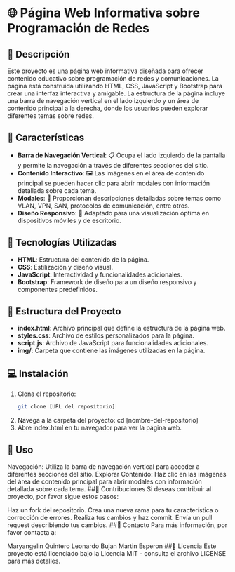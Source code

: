 # 🌐 Página Web Informativa sobre Programación de Redes

## 📖 Descripción

Este proyecto es una página web informativa diseñada para ofrecer contenido educativo sobre programación de redes y comunicaciones. La página está construida utilizando HTML, CSS, JavaScript y Bootstrap para crear una interfaz interactiva y amigable. La estructura de la página incluye una barra de navegación vertical en el lado izquierdo y un área de contenido principal a la derecha, donde los usuarios pueden explorar diferentes temas sobre redes.

## 🚀 Características

- **Barra de Navegación Vertical**: 📋 Ocupa el lado izquierdo de la pantalla y permite la navegación a través de diferentes secciones del sitio.
- **Contenido Interactivo**: 🖼️ Las imágenes en el área de contenido principal se pueden hacer clic para abrir modales con información detallada sobre cada tema.
- **Modales**: 💬 Proporcionan descripciones detalladas sobre temas como VLAN, VPN, SAN, protocolos de comunicación, entre otros.
- **Diseño Responsivo**: 📱 Adaptado para una visualización óptima en dispositivos móviles y de escritorio.

## 🔧 Tecnologías Utilizadas

- **HTML**: Estructura del contenido de la página.
- **CSS**: Estilización y diseño visual.
- **JavaScript**: Interactividad y funcionalidades adicionales.
- **Bootstrap**: Framework de diseño para un diseño responsivo y componentes predefinidos.

## 📂 Estructura del Proyecto

- **index.html**: Archivo principal que define la estructura de la página web.
- **styles.css**: Archivo de estilos personalizados para la página.
- **script.js**: Archivo de JavaScript para funcionalidades adicionales.
- **img/**: Carpeta que contiene las imágenes utilizadas en la página.

## 💻 Instalación

1. Clona el repositorio:
   ```bash
   git clone [URL del repositorio]
2. Navega a la carpeta del proyecto:
   cd [nombre-del-repositorio]
3. Abre index.html en tu navegador para ver la página web.
  ## 🌟 Uso
Navegación: Utiliza la barra de navegación vertical para acceder a diferentes secciones del sitio.
Explorar Contenido: Haz clic en las imágenes del área de contenido principal para abrir modales con información detallada sobre cada tema.
##🤝 Contribuciones
Si deseas contribuir al proyecto, por favor sigue estos pasos:

Haz un fork del repositorio.
Crea una nueva rama para tu característica o corrección de errores.
Realiza tus cambios y haz commit.
Envía un pull request describiendo tus cambios.
##📧 Contacto
Para más información, por favor contacta a:

Maryangelin Quintero
Leonardo Bujan
Martin Esperon
##📜 Licencia
Este proyecto está licenciado bajo la Licencia MIT - consulta el archivo LICENSE para más detalles.
